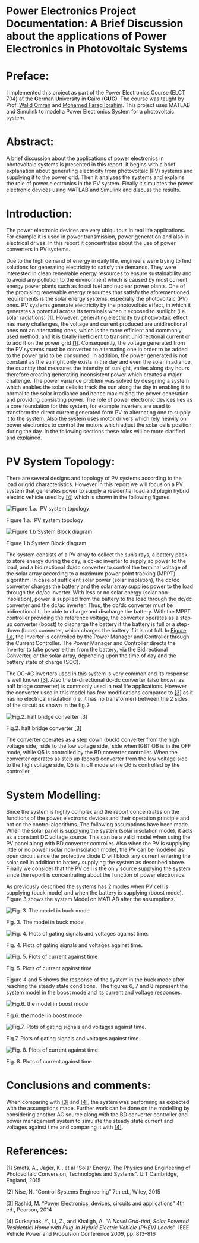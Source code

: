 # Power Electronics Project Documentation: A Brief Discussion about the applications of Power Electronics in Photovoltaic Systems

# **Preface:**

I implemented this project as part of the Power Electronics Course (ELCT 704) at the **G**erman **U**niversity in **C**airo (**GUC)**. The course was taught by Prof. [Walid Omran](https://www.linkedin.com/in/walid-omran-4679154/) and [Mohamed Farag Ibrahim](https://www.linkedin.com/in/mohamed-ibrahim-67a40119a/). This project uses MATLAB and Simulink to model a Power Electronics System for a photovoltaic system.

# **Abstract:**

A brief discussion about the applications of power electronics in photovoltaic systems is presented in this report. It begins with a brief explanation about generating electricity from photovoltaic (PV) systems and supplying it to the power grid. Then it analyses the systems and explains the role of power electronics in the PV system. Finally it simulates the power electronic devices using MATLAB and Simulink and discuss the results.

# **Introduction:**

The power electronic devices are very ubiquitous in real life applications. For example it is used in power transmission, power generation and also in electrical drives. In this report it concentrates about the use of power converters in PV systems.

Due to the high demand of energy in daily life, engineers were trying to find solutions for generating electricity to satisfy the demands. They were interested in clean renewable energy resources to ensure sustainability and to avoid any pollution to the environment which is caused by most current energy power plants such as fossil fuel and nuclear power plants. One of the promising renewable energy resources that satisfy the aforementioned requirements is the solar energy systems, especially the photovoltaic (PV) ones. PV systems generate electricity by the photovoltaic effect, in which it generates a potential across its terminals when it exposed to sunlight (i.e. solar radiations) [[1]](https://github.com/ahmed-marie/Power-Electronics-Project/blob/main/README.md?plain=1#L77). However, generating electricity by photovoltaic effect has many challenges, the voltage and current produced are unidirectional ones not an alternating ones, which is the more efficient and commonly used method, and it is totally inefficient to transmit unidirectional current or to add it on the power grid [[1]](https://github.com/ahmed-marie/Power-Electronics-Project/blob/main/README.md?plain=1#L77). Consequently, the voltage generated from the PV systems must be converted to alternating one in order to be added to the power grid to be consumed. In addition, the power generated is not constant as the sunlight only exists in the day and even the solar irradiance, the quantity that measures the intensity of sunlight, varies along day hours therefore creating generating inconsistent power which creates a major challenge. The power variance problem was solved by designing a system which enables the solar cells to track the sun along the day in enabling it to normal to the solar irradiance and hence maximizing the power generation and providing consisting power. The role of power electronic devices lies as a core foundation for this system, for example inverters are used to transform the direct current generated form PV to alternating one to supply it to the system. Also the system uses motor drivers which rely heavily on power electronics to control the motors which adjust the solar cells position during the day. In the following sections these roles will be more clarified and explained.

# **PV System Topology:**

There are several designs and topology of PV systems according to the load or grid characteristics. However in this report we will focus on a PV system that generates power to supply a residential load and plugin hybrid electric vehicle used by [[4]](https://github.com/ahmed-marie/Power-Electronics-Project/blob/main/README.md?plain=1#L83) which is shown in the following figures.

![Figure 1.a.  PV system topology](documentation-media/image.png)

Figure 1.a.  PV system topology

![Figure 1.b System Block diagram](documentation-media/image%201.png)

Figure 1.b System Block diagram

The system consists of a PV array to collect the sun’s rays, a battery pack to store energy during the day, a dc-ac inverter to supply ac power to the load, and a bidirectional dc/dc converter to control the terminal voltage of the solar array according to a maximum power point tracking (MPPT) algorithm. In case of sufficient solar power (solar insolation), the dc/dc converter charges the battery and the solar array supplies power to the load through the dc/ac inverter. With less or no solar energy (solar non-insolation), power is supplied from the battery to the load through the dc/dc converter and the dc/ac inverter. Thus, the dc/dc converter must be bidirectional to be able to charge and discharge the battery. With the MPPT controller providing the reference voltage, the converter operates as a step-up converter (boost) to discharge the battery if the battery is full or a step-down (buck) converter, which charges the battery if it is not full. In [Figure 1.a](documentation-media.md), the Inverter is controlled by the Power Manager and Controller through the Current Controller. The Power Manager and Controller directs the Inverter to take power either from the battery, via the Bidirectional Converter, or the solar array, depending upon the time of day and the battery state of charge (SOC).

The DC-AC inverters used in this system is very common and its response is well known [[3]](https://github.com/ahmed-marie/Power-Electronics-Project/blob/main/README.md?plain=1#L81). Also the bi-directional dc-dc converter (also known as half bridge converter) is commonly used in real life applications. However the converter used in this model has few modifications compared to [[3]](https://github.com/ahmed-marie/Power-Electronics-Project/blob/main/README.md?plain=1#L81) as it has no electrical insulation (i.e. it has no transformer) between the 2 sides of the circuit as shown in the fig.2

![Fig.2. half bridge converter [[3]](https://github.com/ahmed-marie/Power-Electronics-Project/blob/main/README.md?plain=1#L81)](documentation-media/image%202.png)

Fig.2. half bridge converter [[3]](https://github.com/ahmed-marie/Power-Electronics-Project/blob/main/README.md?plain=1#L81)

The converter operates as a step down (buck) converter from the high voltage side,  side to the low voltage side,  side when IGBT Q6 is in the OFF mode, while Q5 is controlled by the BD converter controller. When the converter operates as step up (boost) converter from the low voltage side to the high voltage side, Q5 is in off mode while Q6 is controlled by the controller.

# **System Modelling:**

Since the system is highly complex and the report concentrates on the functions of the power electronic devices and their operation principle and not on the control algorithms. The following assumptions have been made. When the solar panel is supplying the system (solar insolation mode), it acts as a constant DC voltage source. This can be a valid model when using the PV panel along with BD converter controller. Also when the PV is supplying little or no power (solar non-insolation mode), the PV can be modeled as open circuit since the protective diode D will block any current entering the solar cell in addition to battery supplying the system as described above. Finally we consider that the PV cell is the only source supplying the system since the report is concentrating about the function of power electronics.

As previously described the systems has 2 modes when PV cell is supplying (buck mode) and when the battery is supplying (boost mode). Figure 3 shows the system Model on MATLAB after the assumptions.

![Fig. 3. The model in buck mode](documentation-media/image%203.png)

Fig. 3. The model in buck mode

![Fig. 4. Plots of gating signals and voltages against time.](documentation-media/image%204.png)

Fig. 4. Plots of gating signals and voltages against time.

![Fig. 5. Plots of current against time](documentation-media/image%205.png)

Fig. 5. Plots of current against time

Figure 4 and 5 shows the response of the system in the buck mode after reaching the steady state conditions.  The figures 6, 7 and 8 represent the system model in the boost mode and its current and voltage responses.

![Fig.6. the model in boost mode](documentation-media/image%206.png)

Fig.6. the model in boost mode

![Fig.7. Plots of gating signals and voltages against time.](documentation-media/image%207.png)

Fig.7. Plots of gating signals and voltages against time.

![Fig. 8. Plots of current against time](documentation-media/image%208.png)

Fig. 8. Plots of current against time

# **Conclusions and comments:**

When comparing with [[3]](https://github.com/ahmed-marie/Power-Electronics-Project/blob/main/README.md?plain=1#L81) and [[4]](https://github.com/ahmed-marie/Power-Electronics-Project/blob/main/README.md?plain=1#L83), the system was performing as expected with the assumptions made. Further work can be done on the modelling by considering another AC source along with the BD converter controller and power management system to simulate the steady state current and voltages against time and comparing it with [[4]](https://github.com/ahmed-marie/Power-Electronics-Project/blob/main/README.md?plain=1#L83).

# **References:**

[1] Smets, A., Jäger, K., et al “Solar Energy, The Physics and Engineering of Photovoltaic Conversion, Technologies and Systems”. UIT Cambridge, England, 2015

[2] Nise, N. “Control Systems Engineering” 7th ed., Wiley, 2015

[3] Rashid, M. “Power Electronics, devices, circuits and applications” 4th ed., Pearson, 2014

[4] Gurkaynak, Y., Li, Z., and Khaligh, A. “*A Novel Grid-tied, Solar Powered Residential Home with Plug-in Hybrid Electric Vehicle (PHEV) Loads”*. IEEE Vehicle Power and Propulsion Conference 2009, pp. 813–816

